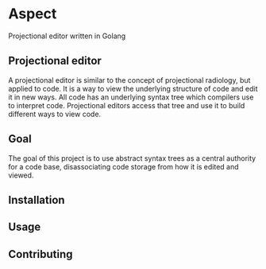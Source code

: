 # Aspect
Projectional editor written in Golang

## Projectional editor
A projectional editor is similar to the concept of projectional radiology, but
applied to code.
It is a way to view the underlying structure of code and edit it in new ways.
All code has an underlying syntax tree which compilers use to interpret code.
Projectional editors access that tree and use it to build different ways to view
 code.

## Goal
The goal of this project is to use abstract syntax trees as a central authority
for a code base, disassociating code storage from how it is edited and viewed.

## Installation

## Usage

## Contributing
